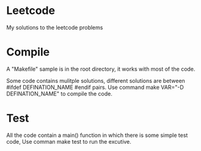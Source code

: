 Leetcode
========

My solutions to the leetcode problems

Compile
=======

A "Makefile" sample is in the root directory, it works with most of the code. 

Some code contains mulitple solutions, different solutions are between #ifdef DEFINATION_NAME #endif pairs. Use command
    make VAR="-D DEFINATION_NAME"
to compile the code.

Test
====

All the code contain a main() function in which there is some simple test code, Use comman
    make test
to run the excutive.
